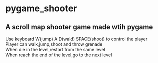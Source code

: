 # pygame_shooter
A scroll map shooter game made wtih pygame
-----------------------------------------------
Use keyboard W(jump) A D(wald) SPACE(shoot) to control the player    
Player can walk,jump,shoot and throw grenade    
When die in the level,restart from the same level    
When reach the end of the level,go to the next level
